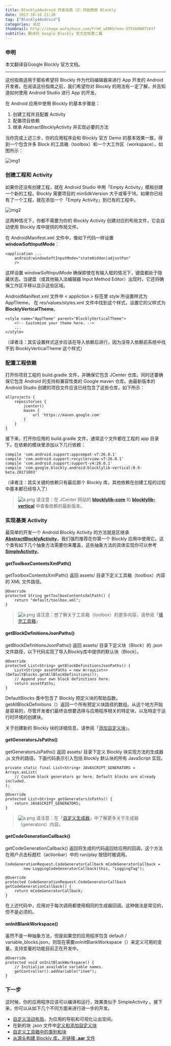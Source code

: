 ```yaml
---
title: Blockly4Android 开发指南（2）开始使用 Blockly
date: 2017-10-16 21:20
tag: ["Blockly4Android"]
categories: 译文
thumbnail: http://image.wufazhuce.com/FrkK_wENKb7emv-OTFGkNN0TVbYf
subtitle: 翻译的 Google Blockly 官方文档第二篇
---
```

### 申明

本文翻译自Google Blockly 官方文档。

---

这份指南适用于那些希望将 Blockly 作为代码编辑器来进行 App 开发的 Android 开发者。在阅读这份指南之前，我们希望你对 Blockly 的用法有一定了解，并且知道如何使用 Android Studio 进行 App 的开发。

在 Android 应用中使用 Blockly 的基本步骤是：

1. 创建工程并且配置 Activity
2. 配置项目依赖
3. 继承 AbstractBlocklyActivity 并实现必要的方法

当你完成上述三步，你的应用程序会和 Blockly 官方 Demo 的基本效果一致，得到一个包含许多 Block 的工具箱（toolbox）和一个大工作区（workspace），如图所示：

![img1](https://i.loli.net/2019/08/29/8A2CTk3J6lveXYh.jpg)

### 创建工程和 Activity

如果你还没有创建工程，就在 Android Studio 中用「Empty Activity」模板创建一个新的工程。Blockly 需要项目的 minSdkVersion 大于或等于18。如果你已经有了一个工程，就在添加一个「Empty Activity」到已有的工程中。

![img2](https://i.loli.net/2019/08/29/u4niqFsrwMILotc.jpg)

这两种情况下，你都不需要为你的 Blockly Activity 创建对应的布局文件，它会自动使用 Blockly 库中提供的布局文件。

在 AndroidManifest.xml 文件中，像如下代码一样设置 **windowSoftInputMode**：

```
<application ...
    android:windowSoftInputMode="stateHidden|adjustPan"
    />
```

这样设置 windowSoftInputMode 确保即使在有输入框的情况下，键盘都处于隐藏状态。当键盘（或其他输入法编辑器 Input Method Editor）出现时，它还将确保工作区平移以显示这些区域。

AndroidManifest.xml 文件中 < appliction > 标签里 style 所设置样式为 AppTheme， 在 res/values/styles.xml 文件中找到这个样式，设置它的父样式为 **BlocklyVerticalTheme**。

```
<style name="AppTheme" parent="BlocklyVerticalTheme">
    <!-- Customize your theme here. -->
    ...
</style>
```
（译者注：其实设置样式这步应该在导入依赖后进行，因为没导入依赖前系统中找不到 BlocklyVerticalTheme 这个样式）

### 配置工程依赖

打开你项目工程的 build.gradle 文件，并确保它包含 JCenter 仓库。同时还要确保它包含 Android 的支持和兼容性类的 Google maven 仓库。由最新版本的 Android Studio 创建的项目文件应该已经包含了这些仓库，如下所示：

```
allprojects {
    repositories {
        jcenter()
        maven {
            url 'https://maven.google.com'
        }
    }
}
```

接下来，打开你应用的 build.gradle 文件，通常这个文件都在工程的 app 目录下。在依赖的模块里添加以下几行依赖：

```
compile 'com.android.support:appcompat-v7:26.0.1'
compile 'com.android.support:recyclerview-v7:26.0.1'
compile 'com.android.support:support-v4:26.0.1'
compile 'com.google.blockly.android:blocklylib-vertical:0.9-beta.20171003'
```

（译者注：其实关键的依赖只有最后那个 Blockly 库，其他依赖在创建工程的过程中基本都已经导入了）

> ![a.png](https://i.loli.net/2019/08/30/8gYSm73q5VULt4f.png) 
请注意：在 JCenter 网站的 [**blocklylib-core**](https://bintray.com/bintray/jcenter?filterByPkgName=blocklylib-core) 和 [**blocklylib-vertical**](https://bintray.com/bintray/jcenter?filterByPkgName=blocklylib-vertical) 中查看依赖的最新版本。

### 实现基类 Activity

最简单的开发一个 Android Blockly Activity 的方法就是区继承 [**AbstractBlocklyActivity**](https://github.com/google/blockly-android/blob/master/blocklylib-core/src/main/java/com/google/blockly/android/AbstractBlocklyActivity.java)，我们强烈推荐在你第一个 Blockly  应用中使用它。这个类有如下几个抽象方法需要你来覆盖，这些抽象方法的具体实现你可以参考 [**SimpleActivity**](https://github.com/google/blockly-android/blob/master/blocklydemo/src/main/java/com/google/blockly/android/demo/SimpleActivity.java)。

#### getToolboxContentsXmlPath()

getToolboxContentsXmlPath() 返回 assets/ 目录下定义工具箱（toolbox）内容的 XML 文件路径。
 
```
@Override
protected String getToolboxContentsXmlPath() {
    return "default/toolbox.xml";
}
```

> ![a.png](https://i.loli.net/2019/08/30/8gYSm73q5VULt4f.png) 请注意：想了解关于工具箱（toolbox）的更多内容，请参阅「[填充工具箱](https://developers.google.cn/blockly/guides/configure/android/toolbox)」

#### getBlockDefinitionsJsonPaths()

getBlockDefinitionsJsonPaths() 返回 assets/ 目录下定义块（Block）的 .json 文件路径，以下代码实现了导入Blockly库中提供的默认块（Block）。

```
@Override
protected List<String> getBlockDefinitionsJsonPaths() {
    List<String> assetPaths = new ArrayList<>(DefaultBlocks.getAllBlockDefinitions());
    // Append your own block definitions here.
    return assetPaths;
}
```

DefaultBlocks 类中包含了 Blockly 预定义块的帮助函数。 getAllBlockDefinitions（）返回一个所有预定义块路径的数组。从这个地方开始是容易的，尽管开发者们最终会想要选择与应用程序相关的特定块，以及特定于运行时环境的创建块。

关于创建新的 Blockly 块的详细信息，请参阅「[添加自定义块](https://developers.google.cn/blockly/guides/configure/android/add-custom-blocks)」。

#### getGeneratorsJsPaths()
getGeneratorsJsPaths() 返回 assets/ 目录下定义 Blockly  块实现方法的生成器 .js 文件的路径。下面代码表示引入包括 Blockly 默认块的所有 JavaScript 实现。

```
private static final List<String> JAVASCRIPT_GENERATORS = Arrays.asList(
    // Custom block generators go here. Default blocks are already included.
);

@Override
protected List<String> getGeneratorsJsPaths() {
    return JAVASCRIPT_GENERATORS;
}
```

> ![a.png](https://i.loli.net/2019/08/30/8gYSm73q5VULt4f.png) 请注意：在「[自定义生成器](https://developers.google.cn/blockly/guides/configure/android/custom-generators)」中了解更多关于生成器（generators）内容。

#### getCodeGenerationCallback()

getCodeGenerationCallback() 返回将生成的代码返回给应用的回调，这个方法在用户点击标题栏（actionbar）中的 run/play 按钮时被调用。

```
CodeGenerationRequest.CodeGeneratorCallback mCodeGeneratorCallback =
        new LoggingCodeGeneratorCallback(this, "LoggingTag");

@Override
protected CodeGenerationRequest.CodeGeneratorCallback getCodeGenerationCallback() {
    return mCodeGeneratorCallback;
}
```

在上述代码中，应用对于每次调用都使用相同的生成器回调。这种做法是常见的，但不是必须的。

#### onInitBlankWorkspace()

虽然不是一种抽象方法，但是如果您的应用程序包含 default / variable_blocks.json，则现在需要onInitBlankWorkspace（）来定义可用的变量。支持变量的功能目前正在开发中。

```
@Override
protected void onInitBlankWorkspace() {
    // Initialize available variable names.
    getController().addVariable("item");
}
```

### 下一步

这时候，你的应用程序应该可以编译和运行，效果类似于 SimpleActivity 。接下来，你可以从如下几个不同方面来进行进一步的开发。

- [自定义活动布局](https://developers.google.cn/blockly/guides/configure/android/customize-layout)，为应用的导航和可视化让出空间。
- 在新的块 .json 文件中[定义和添加自定义块](https://developers.google.cn/blockly/guides/create-custom-blocks/define-blocks)
- [自定义工具箱中的类别和块](https://developers.google.cn/blockly/guides/configure/android/toolbox)
- [从源头构建 Blockly 库，并链接 **.aar** 文件](https://developers.google.cn/blockly/guides/modify/android/building_and_linking)